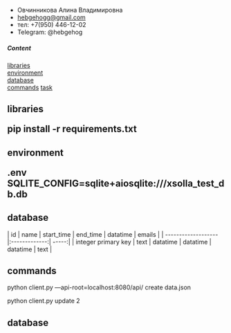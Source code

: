 - Овчинникова Алина Владимировна
- hebgehogg@gmail.com
- тел: +7(950) 446-12-02
- Telegram: @hebgehog

##### Content  
[libraries](#libraries)  
[environment](#environment)  
[database](#database)  
[commands](#commands) 
[task](#task) 


<a name="libraries"><h2>libraries</task></a>

pip install -r requirements.txt


<a name="environment"><h2>environment</task></a>

.env 
SQLITE_CONFIG=sqlite+aiosqlite:///xsolla_test_db.db


<a name="database"><h2>database</h2></a>
<!-- meetings -->
| id | name | start_time | end_time | datatime | emails |
| ------------------- |:-------------:| -----:|
| integer primary key | text | datatime | datatime | datatime | text |

<a name="commands"><h2>commands</h2></a>

python client.py —api-root=localhost:8080/api/ create data.json

python client.py update 2


<a name="task"><h2>database</task></a>
